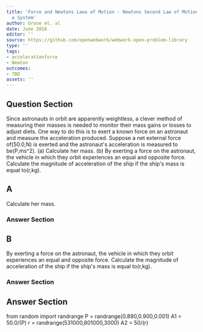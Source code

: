 ```yaml
---
title: 'Force and Newtons Laws of Motion - Newtons Second Law of Motion: Concept of
  a System'
author: Urone et. al
date: June 2018
editor: ''
source: https://github.com/openwebwork/webwork-open-problem-library
type: ''
tags:
- accelerationforce
- Newton
outcomes:
- TBD
assets: ''
---
```


## Question Section 

Since astronauts in orbit are apparently weightless, a clever method of measuring their masses is needed to monitor their mass gains or losses to adjust diets. One way to do this is to exert a known force on an astronaut and measure the acceleration produced. Suppose a net external force of(50.0,N) is exerted and the astronaut's acceleration is measured to be(P,ms^2). 
(a) Calculate her mass. 
(b) By exerting a force on the astronaut, the vehicle in which they orbit experiences an equal and opposite force. Calculate the magnitude of acceleration of the ship if the ship's mass is equal to(r,kg).

## A
Calculate her mass. 
### Answer Section
## B
By exerting a force on the astronaut, the vehicle in which they orbit experiences an equal and opposite force. Calculate the magnitude of acceleration of the ship if the ship's mass is equal to(r,kg).
### Answer Section


## Answer Section

from random import randrange
P = randrange(0.890,0.900,0.001)
A1 = 50.0/(P)
r = randrange(531000,801000,3000)
A2 = 50/(r)